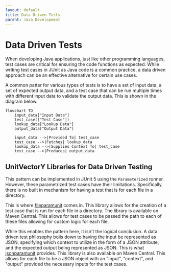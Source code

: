 ```yaml
---
layout: default
title: Data Driven Tests
parent: Java Development
---
```


# Data Driven Tests

When developing Java applications, just like other programming languages, test cases are critical for ensuring the code functions as expected.  While writing test cases in JUnit as Java code is a common practice, a data driven approach can be an effective alternative for certain use cases.

A common patter for various types of tests is to have a set of input data, a set of expected output data, and a test case that can be run multiple times with different input data to validate the output data.  This is shown in the diagram below.

```mermaid
flowchart TD
    input_data["Input Data"]
    test_case(["Test Case"])
    lookup_data["Lookup Data"]
    output_data["Output Data"]

    input_data -->|Provided To| test_case
    test_case -->|Fetches| lookup_data
    lookup_data -->|Supplies Context To| test_case
    test_case -->|Produces| output_data
```

## UnitVectorY Libraries for Data Driven Testing

This pattern can be implemented in JUnit 5 using the `Parameterized` runner.  However, these parametrized test cases have their limitations.  Specifically, there is no built in mechanism for having a test that is for each file in a directory.

This is where [fileparamunit](https://github.com/UnitVectorY-Labs/fileparamunit) comes in.  This library allows for the creation of a test case that is run for each file in a directory.  The library is available on Maven Central.  This allows for test cases to be passed the path to each of these files allowing for custom logic for each file.

While this enables the pattern here, it isn't the logical conclusion.  A data driven test philosophy boils down to having the input be represented as JSON, specifying which context to utilize in the form of a JSON attribute, and the expected output being represented as JSON.  This is what [jsonparamunit](https://github.com/UnitVectorY-Labs/jsonparamunit) provides. This library is also available on Maven Central.  This allows for each file to be a JSON object with an "input", "context", and "output" provided the necessary inputs for the test cases.
